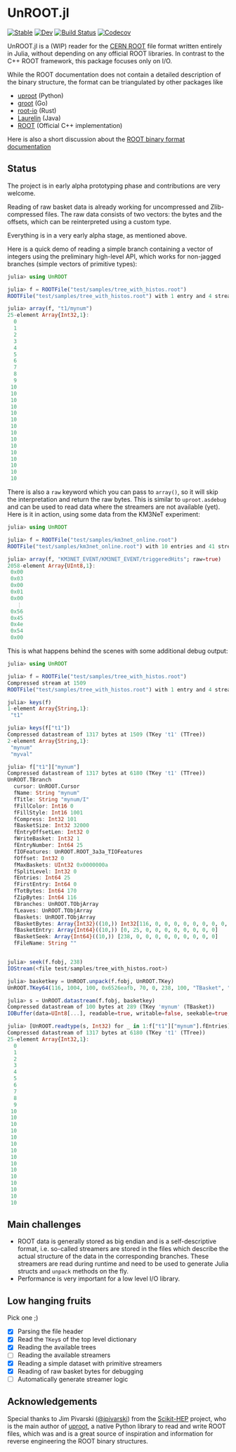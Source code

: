 # UnROOT.jl

[![Stable](https://img.shields.io/badge/docs-stable-blue.svg)](https://tamasgal.github.io/UnROOT.jl/stable)
[![Dev](https://img.shields.io/badge/docs-dev-blue.svg)](https://tamasgal.github.io/UnROOT.jl/dev)
[![Build Status](https://travis-ci.com/tamasgal/UnROOT.jl.svg?branch=master)](https://travis-ci.com/tamasgal/UnROOT.jl)
[![Codecov](https://codecov.io/gh/tamasgal/UnROOT.jl/branch/master/graph/badge.svg)](https://codecov.io/gh/tamasgal/UnROOT.jl)

UnROOT.jl is a (WIP) reader for the [CERN ROOT](https://root.cern) file format
written entirely in Julia, without depending on any official ROOT libraries.
In contrast to the C++ ROOT framework, this package focuses only on I/O.

While the ROOT documentation does not contain a detailed description of the
binary structure, the format can be triangulated by other packages like

- [uproot](https://github.com/scikit-hep/uproot) (Python)
- [groot](https://godoc.org/go-hep.org/x/hep/groot#hdr-File_layout) (Go)
- [root-io](https://github.com/cbourjau/alice-rs/tree/master/root-io) (Rust)
- [Laurelin](https://github.com/spark-root/laurelin) (Java)
- [ROOT](https://github.com/root-project/root) (Official C++ implementation)

Here is also a short discussion about the [ROOT binary format
documentation](https://github.com/scikit-hep/uproot/issues/401) 

## Status
The project is in early alpha prototyping phase and contributions are very
welcome.

Reading of raw basket data is already working for uncompressed and
Zlib-compressed files. The raw data consists of two vectors: the bytes
and the offsets, which can be reinterpreted using a custom type.

Everything is in a very early alpha stage, as mentioned above.

Here is a quick demo of reading a simple branch containing a vector of integers
using the preliminary high-level API, which works for non-jagged branches
(simple vectors of primitive types):

```julia
julia> using UnROOT

julia> f = ROOTFile("test/samples/tree_with_histos.root")
ROOTFile("test/samples/tree_with_histos.root") with 1 entry and 4 streamers.

julia> array(f, "t1/mynum")
25-element Array{Int32,1}:
  0
  1
  2
  3
  4
  5
  6
  7
  8
  9
 10
 10
 10
 10
 10
 10
 10
 10
 10
 10
 10
 10
 10
 10
 10
```

There is also a `raw` keyword which you can pass to `array()`, so it will skip
the interpretation and return the raw bytes. This is similar to `uproot.asdebug`
and can be used to read data where the streamers are not available (yet).
Here is it in action, using some data from the KM3NeT experiment:

``` julia
julia> using UnROOT

julia> f = ROOTFile("test/samples/km3net_online.root")
ROOTFile("test/samples/km3net_online.root") with 10 entries and 41 streamers.

julia> array(f, "KM3NET_EVENT/KM3NET_EVENT/triggeredHits"; raw=true)
2058-element Array{UInt8,1}:
 0x00
 0x03
 0x00
 0x01
 0x00
   ⋮
 0x56
 0x45
 0x4e
 0x54
 0x00
```

This is what happens behind the scenes with some additional debug output:

``` julia
julia> using UnROOT

julia> f = ROOTFile("test/samples/tree_with_histos.root")
Compressed stream at 1509
ROOTFile("test/samples/tree_with_histos.root") with 1 entry and 4 streamers.

julia> keys(f)
1-element Array{String,1}:
 "t1"

julia> keys(f["t1"])
Compressed datastream of 1317 bytes at 1509 (TKey 't1' (TTree))
2-element Array{String,1}:
 "mynum"
 "myval"

julia> f["t1"]["mynum"]
Compressed datastream of 1317 bytes at 6180 (TKey 't1' (TTree))
UnROOT.TBranch
  cursor: UnROOT.Cursor
  fName: String "mynum"
  fTitle: String "mynum/I"
  fFillColor: Int16 0
  fFillStyle: Int16 1001
  fCompress: Int32 101
  fBasketSize: Int32 32000
  fEntryOffsetLen: Int32 0
  fWriteBasket: Int32 1
  fEntryNumber: Int64 25
  fIOFeatures: UnROOT.ROOT_3a3a_TIOFeatures
  fOffset: Int32 0
  fMaxBaskets: UInt32 0x0000000a
  fSplitLevel: Int32 0
  fEntries: Int64 25
  fFirstEntry: Int64 0
  fTotBytes: Int64 170
  fZipBytes: Int64 116
  fBranches: UnROOT.TObjArray
  fLeaves: UnROOT.TObjArray
  fBaskets: UnROOT.TObjArray
  fBasketBytes: Array{Int32}((10,)) Int32[116, 0, 0, 0, 0, 0, 0, 0, 0, 0]
  fBasketEntry: Array{Int64}((10,)) [0, 25, 0, 0, 0, 0, 0, 0, 0, 0]
  fBasketSeek: Array{Int64}((10,)) [238, 0, 0, 0, 0, 0, 0, 0, 0, 0]
  fFileName: String ""


julia> seek(f.fobj, 238)
IOStream(<file test/samples/tree_with_histos.root>)

julia> basketkey = UnROOT.unpack(f.fobj, UnROOT.TKey)
UnROOT.TKey64(116, 1004, 100, 0x6526eafb, 70, 0, 238, 100, "TBasket", "mynum", "t1")

julia> s = UnROOT.datastream(f.fobj, basketkey)
Compressed datastream of 100 bytes at 289 (TKey 'mynum' (TBasket))
IOBuffer(data=UInt8[...], readable=true, writable=false, seekable=true, append=false, size=100, maxsize=Inf, ptr=1, mark=-1)

julia> [UnROOT.readtype(s, Int32) for _ in 1:f["t1"]["mynum"].fEntries]
Compressed datastream of 1317 bytes at 6180 (TKey 't1' (TTree))
25-element Array{Int32,1}:
  0
  1
  2
  3
  4
  5
  6
  7
  8
  9
 10
 10
 10
 10
 10
 10
 10
 10
 10
 10
 10
 10
 10
 10
 10
```

## Main challenges

- ROOT data is generally stored as big endian and is a
  self-descriptive format, i.e. so-called streamers are stored in the files
  which describe the actual structure of the data in the corresponding branches.
  These streamers are read during runtime and need to be used to generate
  Julia structs and `unpack` methods on the fly.
- Performance is very important for a low level I/O library.


## Low hanging fruits

Pick one ;)

- [x] Parsing the file header
- [x] Read the `TKey`s of the top level dictionary
- [x] Reading the available trees
- [ ] Reading the available streamers
- [x] Reading a simple dataset with primitive streamers
- [x] Reading of raw basket bytes for debugging
- [ ] Automatically generate streamer logic

## Acknowledgements

Special thanks to Jim Pivarski ([@jpivarski](https://github.com/jpivarski))
from the [Scikit-HEP](https://github.com/scikit-hep) project, who is the
main author of [uproot](https://github.com/scikit-hep/uproot), a native
Python library to read and write ROOT files, which was and is a great source
of inspiration and information for reverse engineering the ROOT binary
structures.
